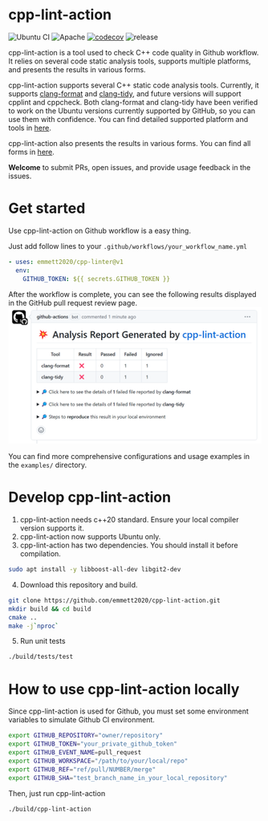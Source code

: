 # cpp-lint-action
![Ubuntu CI](https://github.com/emmett2020/cpp-lint-action/actions/workflows/pull_request_ubuntu_2404.yml/badge.svg)
![Apache](https://img.shields.io/github/license/emmett2020/cpp-lint-action)
[![codecov](https://codecov.io/gh/emmett2020/cpp-lint-action/graph/badge.svg?token=BO88mIYJ49)](https://codecov.io/gh/emmett2020/cpp-lint-action)
![release](https://img.shields.io/github/release/emmett2020/cpp-lint-action)

cpp-lint-action is a tool used to check C++ code quality in Github workflow. It
relies on several code static analysis tools, supports multiple platforms, and
presents the results in various forms.

cpp-lint-action supports several C++ static code analysis tools. Currently, it supports [clang-format](https://github.com/llvm/llvm-project/tree/main/clang/tools/clang-format) and [clang-tidy](https://github.com/llvm/llvm-project/tree/main/clang-tools-extra/clang-tidy), and future versions will support cpplint and cppcheck. Both clang-format and clang-tidy have been verified to work on the Ubuntu versions currently supported by GitHub, so you can use them with confidence. You can find detailed supported platform and tools in [here](./docs/supports.md).

cpp-lint-action also presents the results in various forms. You can find all forms in [here](./docs/result_report.md).

**Welcome** to submit PRs, open issues, and provide usage feedback in the issues.

# Get started
Use cpp-lint-action on Github workflow is a easy thing.

Just add follow lines to your `.github/workflows/your_workflow_name.yml`
```yaml
- uses: emmett2020/cpp-linter@v1
  env:
    GITHUB_TOKEN: ${{ secrets.GITHUB_TOKEN }}
```

After the workflow is complete, you can see the following results displayed in the GitHub pull request review page.
![output](./docs/cpp-lint-action.png)

You can find more comprehensive configurations and usage examples in the `examples/` directory.

# Develop cpp-lint-action
1. cpp-lint-action needs c++20 standard. Ensure your local compiler version supports it.
2. cpp-lint-action now supports Ubuntu only.
3. cpp-lint-action has two dependencies. You should install it before compilation.
```bash
sudo apt install -y libboost-all-dev libgit2-dev
```

4. Download this repository and build.
```bash
git clone https://github.com/emmett2020/cpp-lint-action.git
mkdir build && cd build
cmake ..
make -j`nproc`

```

5. Run unit tests
```bash
./build/tests/test
```

# How to use cpp-lint-action locally
Since cpp-lint-action is used for Github, you must set some environment variables to simulate Github CI environment.
```bash
export GITHUB_REPOSITORY="owner/repository"
export GITHUB_TOKEN="your_private_github_token"
export GITHUB_EVENT_NAME=pull_request
export GITHUB_WORKSPACE="/path/to/your/local/repo"
export GITHUB_REF="ref/pull/NUMBER/merge"
export GITHUB_SHA="test_branch_name_in_your_local_repository"

```

Then, just run cpp-lint-action
```bash
./build/cpp-lint-action
```
